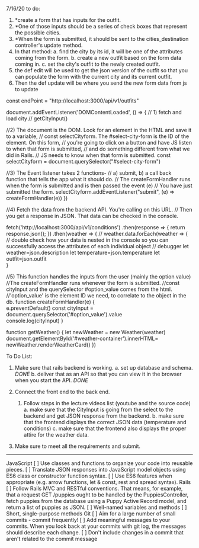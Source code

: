 
7/16/20 to do:
1. *create a form that has inputs for the outfit. 
2. *One of those inputs should be a series of check boxes that represent the possible cities. 
3. *When the form is submitted, it should be sent to the cities_destination controller's update method. 
4. In that method: 
  a. find the city by its id, it will be one of the attributes coming from the form. 
  b. create a new outfit based on the form data coming in. c. set the city's outfit to the newly created outfit.
5. the def edit will be used to get the json version of the outfit so that you can populate the form with the current city and its current outfit. 
6. Then the def update will be where you send the new form data from js to update










const endPoint = "http://localhost:3000/api/v1/outfits"


document.addEventListener('DOMContentLoaded', () => {
  // 1) fetch and load city
  // getCityInput()

  //2) The document is the DOM. Look for an element in the HTML and save it to a variable, 
    // const selectCityform. The #select-city-form is the ID of the element. On this form, 
    // you're going to click on a button and have JS listen to when that form is submitted,
    // and do something different from what we did in Rails. 
    // JS needs to know when that form is submitted.
  const selectCityform = document.querySelector("#select-city-form")

  //3) The Event listener takes 2 functions- 
    // a) submit, b) a call back function that tells the app what it should do.
    // The createFormHandler runs when the form is submitted and is then passed the event (e) 
    // You have just submitted the form.
  selectCityform.addEventListener("submit", (e) => createFormHandler(e))
})

//4) Fetch the data from the backend API. You're calling on this URL. 
  // Then you get a response in JSON. That data can be checked in the console.

fetch('http://localhost:3000/api/v1/conditions')
    .then(response => {
      return response.json();
    })
    .then(weather => {
      // weather.data.forEach(weather => {
      // double check how your data is nested in the console so you can successfully access the attributes of each individual object
      // debugger
      let weather=json.description
      let temperature=json.temperature
      let outfit=json.outfit  
    }
     
//5) This function handles the inputs from the user (mainly the option value)
  //The createFormHandler runs whenever the form is submitted. 
  //const cityInput and the querySelector #option_value comes from the html. 
  //'option_value' is the element ID we need, to correlate to the object in the db.
  function createFormHandler(e) {  
    e.preventDefault()
    const cityInput = document.querySelector('#option_value').value  
    console.log(cityInput)
  }

  function getWeather() {
    let newWeather = new Weather(weather)
    document.getElementById('#weather-container').innerHTML= 
    newWeather.renderWeatherCard()
})

To Do List:

1. Make sure that rails backend is working.
    a. set up database and schema. *DONE*
    b. deliver that as an API so that you can view it in the browser when you 
        start the API. *DONE*

2. Connect the front end to the back end.
    1. Follow steps in the lecture videos list (youtube and the source code)
        a. make sure that the CityInput is going from the select to the backend and get JSON response from the backend. 
        b. make sure that the frontend displays the correct JSON data (temperature and conditions) 
        c. make sure that the frontend also displays the proper attire for the weather data.

3. Make sure to meet all the requirements and submit.



________________________________________________
JavaScript
[ ] Use classes and functions to organize your code into reusable pieces.
[ ] Translate JSON responses into JavaScript model objects using ES6 class or constructor function syntax.
[ ] Use ES6 features when appropriate (e.g. arrow functions, let & const, rest and spread syntax).
Rails
[ ] Follow Rails MVC and RESTful conventions. That means, for example, that a request GET /puppies ought to be handled by the PuppiesController, fetch puppies from the database using a Puppy Active Record model, and return a list of puppies as JSON.
[ ] Well-named variables and methods
[ ] Short, single-purpose methods
Git
[ ] Aim for a large number of small commits - commit frequently!
[ ] Add meaningful messages to your commits. When you look back at your commits with git log, the messages should describe each change.
[ ] Don't include changes in a commit that aren't related to the commit message

